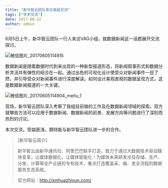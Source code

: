 ```yaml
---
title: "新华智云团队来访我组交流"
tags: ["学术交流"]
date: 2017-08-22
author: admin
---
```


6月5日上午，新华智云团队一行人来访VAG小组，就数据新闻这一话题展开交流探讨。

![微信图片_20170605114915](http://www.cad.zju.edu.cn/home/vagblog/wp-content/uploads/2017/06/%E5%BE%AE%E4%BF%A1%E5%9B%BE%E7%89%87_20170605114915.jpg)

数据新闻是随着数据时代到来出现的一种新型报道形态，将新闻叙事形式和数据分析灵活并有弹性的结合在一起。通过出色的可视化设计使受众对新闻事件一目了然，并引导受众对新闻事件进行深度解读。如何设计美观直观的数据呈现方式，这是数据新闻报道的一大关键。



![微信图片_20170605114904_meitu_1](http://www.cad.zju.edu.cn/home/vagblog/wp-content/uploads/2017/06/%E5%BE%AE%E4%BF%A1%E5%9B%BE%E7%89%87_20170605114904_meitu_1.jpg)

现场，新华智云团队深入考察了我组目前做的工作及在数据新闻领域的探索。双方就哪些方法可以应用于数据新闻、数据新闻的前景、发展方向等问题进行了深刻而热烈的讨论。

本次交流，受益匪浅，期待能与新华智云团队进一步的合作。

> [新华智云简介]
>
> 新华智云由新华通讯社、阿里巴巴联手打造，致力于通过大数据技术驱动媒体变革，让媒体数据化，让媒体智能化！为媒体未来研发涉及存储、生产、分发、计算等全产业链的专有技术，重点打造覆盖采、编、发全流程的数据服务生态系统。
>
> 官方网站：http://xinhuazhiyun.com/

